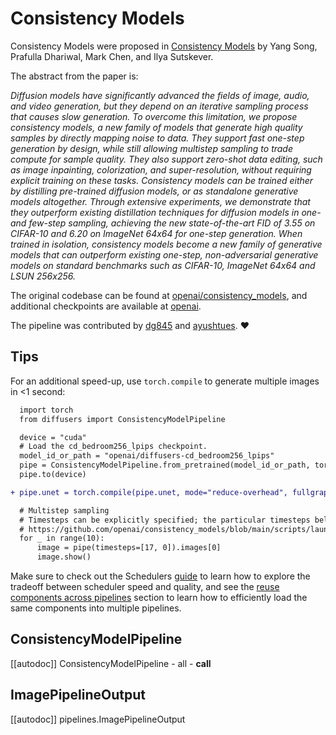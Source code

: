 <!--Copyright 2023 The HuggingFace Team. All rights reserved.

Licensed under the Apache License, Version 2.0 (the "License"); you may not use this file except in compliance with
the License. You may obtain a copy of the License at

http://www.apache.org/licenses/LICENSE-2.0

Unless required by applicable law or agreed to in writing, software distributed under the License is distributed on
an "AS IS" BASIS, WITHOUT WARRANTIES OR CONDITIONS OF ANY KIND, either express or implied. See the License for the
specific language governing permissions and limitations under the License.
-->

# Consistency Models

Consistency Models were proposed in [Consistency Models](https://huggingface.co/papers/2303.01469) by Yang Song, Prafulla Dhariwal, Mark Chen, and Ilya Sutskever.

The abstract from the paper is:

*Diffusion models have significantly advanced the fields of image, audio, and video generation, but they depend on an iterative sampling process that causes slow generation. To overcome this limitation, we propose consistency models, a new family of models that generate high quality samples by directly mapping noise to data. They support fast one-step generation by design, while still allowing multistep sampling to trade compute for sample quality. They also support zero-shot data editing, such as image inpainting, colorization, and super-resolution, without requiring explicit training on these tasks. Consistency models can be trained either by distilling pre-trained diffusion models, or as standalone generative models altogether. Through extensive experiments, we demonstrate that they outperform existing distillation techniques for diffusion models in one- and few-step sampling, achieving the new state-of-the-art FID of 3.55 on CIFAR-10 and 6.20 on ImageNet 64x64 for one-step generation. When trained in isolation, consistency models become a new family of generative models that can outperform existing one-step, non-adversarial generative models on standard benchmarks such as CIFAR-10, ImageNet 64x64 and LSUN 256x256.*

The original codebase can be found at [openai/consistency_models](https://github.com/openai/consistency_models), and additional checkpoints are available at [openai](https://huggingface.co/openai).

The pipeline was contributed by [dg845](https://github.com/dg845) and [ayushtues](https://huggingface.co/ayushtues). ❤️

## Tips

For an additional speed-up, use `torch.compile` to generate multiple images in <1 second:

```diff
  import torch
  from diffusers import ConsistencyModelPipeline

  device = "cuda"
  # Load the cd_bedroom256_lpips checkpoint.
  model_id_or_path = "openai/diffusers-cd_bedroom256_lpips"
  pipe = ConsistencyModelPipeline.from_pretrained(model_id_or_path, torch_dtype=torch.float16)
  pipe.to(device)

+ pipe.unet = torch.compile(pipe.unet, mode="reduce-overhead", fullgraph=True)

  # Multistep sampling
  # Timesteps can be explicitly specified; the particular timesteps below are from the original GitHub repo:
  # https://github.com/openai/consistency_models/blob/main/scripts/launch.sh#L83
  for _ in range(10):
      image = pipe(timesteps=[17, 0]).images[0]
      image.show()
```

<Tip>

Make sure to check out the Schedulers [guide](../../using-diffusers/schedulers) to learn how to explore the tradeoff between scheduler speed and quality, and see the [reuse components across pipelines](../../using-diffusers/loading#reuse-components-across-pipelines) section to learn how to efficiently load the same components into multiple pipelines.

</Tip>

## ConsistencyModelPipeline
[[autodoc]] ConsistencyModelPipeline
    - all
    - __call__

## ImagePipelineOutput
[[autodoc]] pipelines.ImagePipelineOutput
